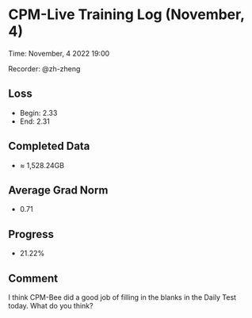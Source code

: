 
# CPM-Live Training Log (November, 4)

Time: November, 4 2022 19:00

Recorder: @zh-zheng

## Loss
- Begin: 2.33
- End: 2.31
	
## Completed Data
- $\approx$ 1,528.24GB

## Average Grad Norm
- 0.71

## Progress
- 21.22%

## Comment

I think CPM-Bee did a good job of filling in the blanks in the Daily Test today. What do you think?


